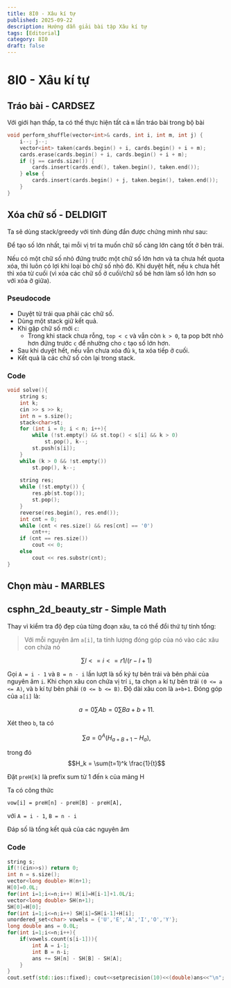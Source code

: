 ```yaml
---
title: 8I0 - Xâu kí tự
published: 2025-09-22
description: Hướng dẫn giải bài tập Xâu kí tự
tags: [Editorial]
category: 8I0
draft: false
---
```


# 8I0 - Xâu kí tự

## Tráo bài - CARDSEZ

Với giới hạn thấp, ta có thể thực hiện tất cả ```m``` lần tráo bài trong bộ bài

```cpp
void perform_shuffle(vector<int>& cards, int i, int m, int j) {
    i--; j--;
    vector<int> taken(cards.begin() + i, cards.begin() + i + m);
    cards.erase(cards.begin() + i, cards.begin() + i + m);
    if (j == cards.size()) {
        cards.insert(cards.end(), taken.begin(), taken.end());
    } else {
        cards.insert(cards.begin() + j, taken.begin(), taken.end());
    }
}
```

## Xóa chữ số - DELDIGIT

Ta sẽ dùng stack/greedy với tính đúng đắn được chứng minh như sau:

Để tạo số lớn nhất, tại mỗi vị trí ta muốn chữ số càng lớn càng tốt ở bên trái.

Nếu có một chữ số nhỏ đứng trước một chữ số lớn hơn và ta chưa hết quota xóa, thì luôn có lợi khi loại bỏ chữ số nhỏ đó. Khi duyệt hết, nếu ```k``` chưa hết thì xóa từ cuối (vì xóa các chữ số ở cuối/chữ số bé hơn làm số lớn hơn so với xóa ở giữa).

### Pseudocode
- Duyệt từ trái qua phải các chữ số.
- Dùng một stack giữ kết quả.
- Khi gặp chữ số mới ```c```:
    - Trong khi stack chưa rỗng, ```top < c``` và vẫn còn ```k > 0```, ta pop bớt nhỏ hơn đứng trước ```c``` để nhường cho ```c``` tạo số lớn hơn.
- Sau khi duyệt hết, nếu vẫn chưa xóa đủ ```k```, ta xóa tiếp ở cuối.
- Kết quả là các chữ số còn lại trong stack.

### Code
```cpp
void solve(){
    string s;
    int k;
    cin >> s >> k;
    int n = s.size();
    stack<char>st;
    for (int i = 0; i < n; i++){
        while (!st.empty() && st.top() < s[i] && k > 0)
            st.pop(), k--;
        st.push(s[i]);
    }
    while (k > 0 && !st.empty())
        st.pop(), k--;
    
    string res;
    while (!st.empty()) {
        res.pb(st.top());
        st.pop();
    }
    reverse(res.begin(), res.end());
    int cnt = 0;
    while (cnt < res.size() && res[cnt] == '0')
        cnt++;
    if (cnt == res.size())
        cout << 0;
    else
        cout << res.substr(cnt);
}
```

## Chọn màu - MARBLES

## csphn_2d_beauty_str - Simple Math

Thay vì kiểm tra độ đẹp của từng đoạn xâu, ta có thể đổi thứ tự tính tổng: 

> Với mỗi nguyên âm ```a[i]```, ta tính lượng đóng góp của nó vào các xâu con chứa nó

$$
\sum{l<=i<=r} 1/(r - l + 1)
$$

Gọi ```A = i - 1``` và ```B = n - i``` lần lượt là số ký tự bên trái và bên phải của nguyên âm ```i```. Khi chọn xâu con chứa vị trí ```i```,  ta chọn ```a``` kí tự bên trái ```(0 <= a <= A)```, và ```b``` kí tự bên phải ```(0 <= b <= B)```. Độ dài xâu con là ```a+b+1```. Đóng góp của ```a[i]``` là:

$$
a=0∑A​b=0∑B​a+b+11​.
$$

Xét theo ```b```, ta có 

$$
\sum{a=0}^{A} ​(H_{a+B+1}​−H_a​),
$$

trong đó $$H_k = \sum(t=1)^k \frac{1}{t}$$

Đặt ```preH[k]``` là prefix sum từ 1 đến ```k``` của mảng H

Ta có công thức
```
vow[i] = preH[n] - preH[B] - preH[A],
```

với ```A = i - 1```, ```B = n - i```

Đáp số là tổng kết quả của các nguyên âm

### Code
```cpp
string s;
if(!(cin>>s)) return 0;
int n = s.size();
vector<long double> H(n+1);
H[0]=0.0L;
for(int i=1;i<=n;i++) H[i]=H[i-1]+1.0L/i;
vector<long double> SH(n+1);
SH[0]=H[0];
for(int i=1;i<=n;i++) SH[i]=SH[i-1]+H[i];
unordered_set<char> vowels = {'U','E','A','I','O','Y'};
long double ans = 0.0L;
for(int i=1;i<=n;i++){
    if(vowels.count(s[i-1])){
        int A = i-1;
        int B = n-i;
        ans += SH[n] - SH[B] - SH[A];
    }
}
cout.setf(std::ios::fixed); cout<<setprecision(10)<<(double)ans<<"\n";
```
